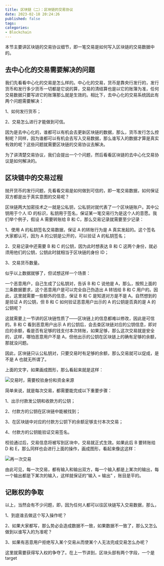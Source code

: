 ```yaml
---
title: 区块链（二）：区块链的交易协议
date: 2023-02-18 20:24:26
published: false
tags:
categories:
- Blockchain
---
```


本节主要讲区块链的交易协议细节，即一笔交易是如何写入区块链的交易数据中的。

<!--more-->

## 去中心化的交易需要解决的问题

我们先看看中心化的交易是怎么样的。中心化的交易，货币是靠央行发行的，发行货币和发行多少货币一切都是它说的算，交易的清结算也是以它的账簿为准，任何交易数据只要写进它的账簿那么就是生效的。相比下，去中心化的交易系统因此有两个问题需要解决：

1、如何发行货币；

2、交易怎么进行才能做到可信。

因为是去中心化的，谁都可以有机会去更新区块链的数据，那么，货币发行怎么控制呢？同样，因为谁都可以有机会去写入交易数据，那么谁写入的数据才算是真实有效的呢？这些问题就需要区块链的交易协议去解决。

为了讲清楚交易协议，我们会提出一个个问题，然后看看区块链的去中心化交易协议是如何解决的。



## 区块链中的交易过程

抛开货币的发行问题，先看看交易是如何做到可信的，即一笔交易数据，如何保证双方都是出于真实意图的交易呢？

区块链两大加密技术之一就是公私钥，公私钥对就代表了一个区块链账户。其中公钥用于个人 ID 的标识，私钥用于签名，保证某一笔交易行为是这个人的意愿。我们举个例子，假设 A 需要转账给 B 和 C，那么交易记录就需要至少记录：

1、使用 A 的私钥签名交易数据，保证 A 的转账行为是 A 真实发起的。这个签名大家都认可，因为 A 的公钥是公开的，可以验证 A 的私钥签名；

2、交易记录中还需要 B 和 C 的公钥，因为此时想表达 B 和 C 这两个身份，就必须用他们的公钥，公钥此时就相当于区块链的身份 ID；

3、交易货币数量。

似乎以上数据就够了，但试想这样一个场景：

一个恶意用户，自己生成了公私钥对，告诉 B 和 C 说他是 A，那么，按照上面的三条数据要求，这个恶意用户是可以完全自己伪造出 A 转钱给 B 和 C 用户的。因此，这里就需要一些额外的信息，保证 B 和 C 是知道对方是不是 A。自然想到的是验证 A 的公钥，但 B 和 C 如何验证恶意用户出示的 A 的公钥是否真的是 A 的公钥呢？

这就需要上一节讲的区块链性质了——区块链上的信息都难以修改，因此是可信的。B 和 C 看到恶意用户出示 A 的公钥后，会去查区块链对应的公钥信息，即对应的余额，看是否有足够的钱支付本次转账，如果足够，那么这次交易就是安全的，这样，哪怕恶意用户不是 A，但他出示的公钥在区块链上的确有足够的余额，那就没问题。

因此，区块链只认公私钥对，只要交易时有足够的余额，那么交易就可以促成，是不是 A 也就无所谓了。

上面的文字，如果画成图形，那么看起来就是这样：

![交易时，需要校验身份和资金来源](https://www.jackhuang.cc/svg/blockchain-deal-verify.svg)

简单来说，就是每次交易，都需要能完成以下重要步骤：

1、出示付款发公钥和收款方的公钥；

2、付款方的公钥在区块链中能被找到；

3、在区块链中对应的付款方公钥下的余额足够支付本次交易；

4、付款方的公钥能验证交易签名。

校验通过后，交易信息将被写到区块中，交易就正式生效。如果此后 B 要转账给 D 和 E，那么同样也会进行上面的操作，画成图形，看起来像这这样：

![再一次交易](https://www.jackhuang.cc/svg/blockchain-deal-verify-another.svg)

由此可见，每一次交易，都有输入和输出双方，每一个输入都是上某次的输出，每一个输出都是下某次的输入，这样就保证的“输入 = 输出” ，账目是平的。



## 记账权的争取

以上，当然会有不少问题，即，因为任何人都可以往区块链写入交易数据，那么，

1、到底谁去做这个写入操作呢？

2、如果大家都写，那么势必会造成数据不一致，如果数据不一致了，那么又怎么做到以谁写入的为准呢？

3、如果有恶意用户拒绝写入某个交易从而使某个人无法完成交易怎么办呢？

这里就需要获得写入权的争夺了。在上一节讲到，区块头部有两个字段，一个是target
